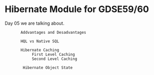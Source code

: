 Hibernate Module for GDSE59/60
==================================

Day 05 we are talking about.

           Addvantages and Desadvantages
         
           HQL vs Native SQL

           Hibernate Caching
                First Level Caching
                Second Level Caching

            Hibernate Object State


